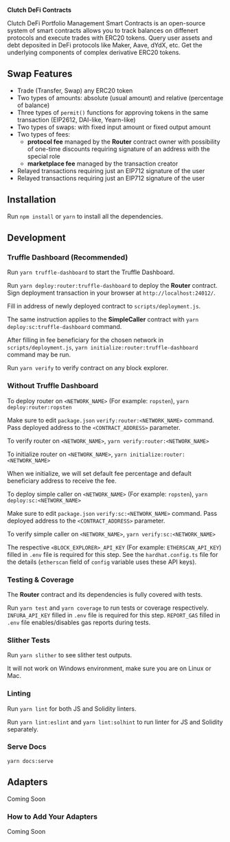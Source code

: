 **Clutch DeFi Contracts**

Clutch DeFi Portfolio Management Smart Contracts is an open-source system of smart contracts allows you to track balances on diffenert protocols and execute trades with ERC20 tokens. Query user assets and debt deposited in DeFi protocols like Maker, Aave, dYdX, etc. Get the underlying components of complex derivative ERC20 tokens.

## Swap Features

* Trade (Transfer, Swap) any ERC20 token
* Two types of amounts: absolute (usual amount) and relative (percentage of balance)
* Three types of `permit()` functions for approving tokens in the same transaction (EIP2612, DAI-like, Yearn-like)
* Two types of swaps: with fixed input amount or fixed output amount
* Two types of fees:
  * **protocol fee** managed by the **Router** contract owner with possibility of one-time discounts requiring signature of an address with the special role
  * **marketplace fee** managed by the transaction creator
* Relayed transactions requiring just an EIP712 signature of the user
* Relayed transactions requiring just an EIP712 signature of the user

## Installation

Run `npm install` or `yarn` to install all the dependencies.

## Development

### Truffle Dashboard (Recommended) ###
Run `yarn truffle-dashboard` to start the Truffle Dashboard.

Run `yarn deploy:router:truffle-dashboard` to deploy the **Router** contract.
Sign deployment transaction in your browser at `http://localhost:24012/`.

Fill in address of newly deployed contract to `scripts/deployment.js`.

The same instruction applies to the **SimpleCaller** contract with `yarn deploy:sc:truffle-dashboard` command.

After filling in fee beneficiary for the chosen network in `scripts/deployment.js`, `yarn initialize:router:truffle-dashboard` command may be run.

Run `yarn verify` to verify contract on any block explorer.

### Without Truffle Dashboard ###
To deploy router on `<NETWORK_NAME>` (For example: `ropsten`), `yarn deploy:router:ropsten`

Make sure to edit `package.json` `verify:router:<NETWORK_NAME>` command. Pass deployed address to the `<CONTRACT_ADDRESS>` parameter.

To verify router on `<NETWORK_NAME>`, `yarn verify:router:<NETWORK_NAME>`

To initialize router on `<NETWORK_NAME>`, `yarn initialize:router:<NETWORK_NAME>`

When we initialize, we will set default fee percentage and default beneficiary address to receive the fee.

To deploy simple caller on `<NETWORK_NAME>` (For example: `ropsten`), `yarn deploy:sc:<NETWORK_NAME>`

Make sure to edit `package.json` `verify:sc:<NETWORK_NAME>` command. Pass deployed address to the `<CONTRACT_ADDRESS>` parameter.

To verify simple caller on `<NETWORK_NAME>`, `yarn verify:sc:<NETWORK_NAME>`

The respective `<BLOCK_EXPLORER>_API_KEY` (For example: `ETHERSCAN_API_KEY`) filled in `.env` file is required for this step.
See the `hardhat.config.ts` file for the details (`etherscan` field of `config` variable uses these API keys).

### Testing & Coverage

The **Router** contract and its dependencies is fully covered with tests.

Run `yarn test` and `yarn coverage` to run tests or coverage respectively.
`INFURA_API_KEY` filled in `.env` file is required for this step.
`REPORT_GAS` filled in `.env` file enables/disables gas reports during tests.

### Slither Tests

Run `yarn slither` to see slither test outputs.

It will not work on Windows environment, make sure you are on Linux or Mac.

### Linting

Run `yarn lint` for both JS and Solidity linters.

Run `yarn lint:eslint` and `yarn lint:solhint` to run linter for JS and Solidity separately.

### Serve Docs

`yarn docs:serve`

## Adapters

Coming Soon

### How to Add Your Adapters

Coming Soon